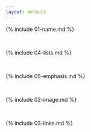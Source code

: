 ```yaml
---
layout: default
---
```


{% include 01-name.md %}

<br>

{% include 04-lists.md %}

<br>

{% include 05-emphasis.md %}

<br>

{% include 02-image.md %}

<br>

{% include 03-links.md %}

